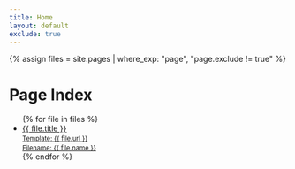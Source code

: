 ```yaml
---
title: Home
layout: default
exclude: true
---
```

{% assign files = site.pages | where_exp: "page", "page.exclude != true" %}


# Page Index

<ul class="list--index">
  {% for file in files %}
  <li><a href="{{ page.url }}"><span>{{ file.title }}</span><br><small>Template: {{ file.url }}</small><br><small>Filename: {{ file.name }}</small></a></li>
  {% endfor %}
</ul>